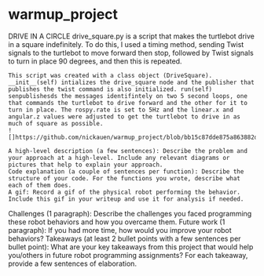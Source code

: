 # warmup_project

DRIVE IN A CIRCLE
    drive_square.py is a script that makes the turtlebot drive in a square indefinitely. To do this, I used a timing method, sending Twist signals to the turtlebot to move forward then stop, followed by Twist signals to turn in place 90 degrees, and then this is repeated. 

    This script was created with a class object (DriveSquare). __init__(self) intializes the drive_square node and the publisher that publishes the twist command is also initialized. run(self) senpublishesds the messages identifintely on two 5 second loops, one that commands the turtlebot to drive forward and the other for it to turn in place. The rospy.rate is set to 5Hz and the linear.x and angular.z values were adjusted to get the turtlebot to drive in as much of square as possible. 
    ![]https://github.com/nickauen/warmup_project/blob/bb15c87dde875a863882d16a7b6b1a08bc0d0997/drive_square.gif

    A high-level description (a few sentences): Describe the problem and your approach at a high-level. Include any relevant diagrams or pictures that help to explain your approach.
    Code explanation (a couple of sentences per function): Describe the structure of your code. For the functions you wrote, describe what each of them does.
    A gif: Record a gif of the physical robot performing the behavior. Include this gif in your writeup and use it for analysis if needed.

Challenges (1 paragraph): Describe the challenges you faced programming these robot behaviors and how you overcame them.
Future work (1 paragraph): If you had more time, how would you improve your robot behaviors?
Takeaways (at least 2 bullet points with a few sentences per bullet point): What are your key takeaways from this project that would help you/others in future robot programming assignments? For each takeaway, provide a few sentences of elaboration.